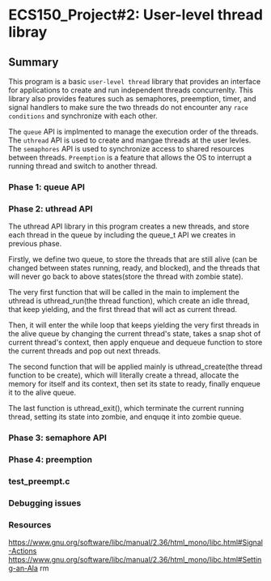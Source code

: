 # ECS150_Project#2: User-level thread libray

## Summary
This program is a basic `user-level thread` library that provides an interface for 
applications to create and run independent threads concurrenlty. This library also 
provides features such as semaphores, preemption, timer, and signal handlers to 
make sure the two threads do not encounter any `race conditions` and synchronize with 
each other. 

The `queue` API is implmented to manage the execution order of the threads. The `uthread` 
API is used to create and mangae threads at the user levles. The `semaphores` API is used 
to synchronize access to shared resources between threads. `Preemption` is a feature that 
allows the OS to interrupt a running thread and switch to another thread. 


### Phase 1: queue API



### Phase 2: uthread API
The uthread API library in this program creates a new threads, and store each 
thread in the queue by including the queue_t API we creates in previous phase.

Firstly, we define two queue, to store the threads that are still alive (can be
changed between states running, ready, and blocked), and the threads that will 
never go back to above states(store the thread with zombie state).

The very first function that will be called in the main to implement the 
uthread is uthread_run(the thread function), which create an idle thread, that 
keep yielding, and the first thread that will act as current thread.

Then, it will enter the while loop that keeps yielding the very first threads 
in the alive queue by changing the current thread's state, takes a snap shot of 
current thread's context, then apply enqueue and dequeue function to store the
current threads and pop out next threads. 

The second function that will be applied mainly is uthread_create(the thread 
function to be create), which will literally create a thread, allocate the 
memory for itself and its context, then set its state to ready, finally enqueue 
it to the alive queue.

The last function is uthread_exit(), which terminate the current running thread,
setting its state into zombie, and enquqe it into zombie queue.


### Phase 3: semaphore API




### Phase 4: preemption



### test_preempt.c
 




### Debugging issues






### Resources

https://www.gnu.org/software/libc/manual/2.36/html_mono/libc.html#Signal-Actions
https://www.gnu.org/software/libc/manual/2.36/html_mono/libc.html#Setting-an-Ala
rm
